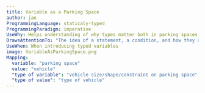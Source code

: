 ```yaml
---
title: Variable as a Parking Space
author: jan
ProgrammingLanguage: staticaly-typed
ProgrammingParadigm: imperative
UseWhy: Helps understanding of why types matter both in parking spaces and in statically-typed languages
DrawsAttentionTo: "The idea of a statement, a condition, and how they are used to build sequence, selection, and repetition constructs of structured programming"
UseWhen: When introducing typed variables
image: VariableAsParkingSpace.png
Mapping:
  variable: "parking space"
  value: "vehicle"
  "type of variable": "vehicle size/shape/constraint on parking space"
  "type of value": "type of vehicle"
---
```

